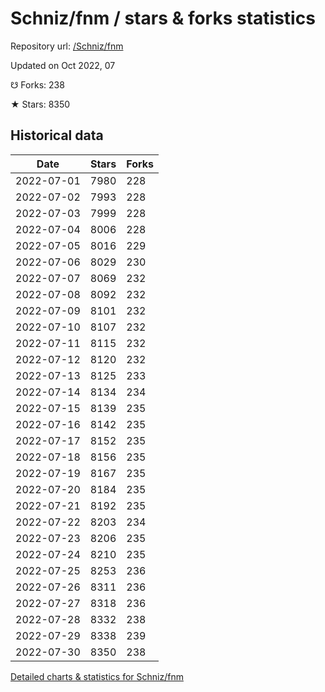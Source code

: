 # Schniz/fnm / stars & forks statistics

Repository url: [/Schniz/fnm](https://github.com/Schniz/fnm)

Updated on Oct 2022, 07

☋ Forks: 238

★ Stars: 8350

## Historical data
| Date | Stars | Forks |
|------|-------|-------|
| 2022-07-01 | 7980 | 228 | 
| 2022-07-02 | 7993 | 228 | 
| 2022-07-03 | 7999 | 228 | 
| 2022-07-04 | 8006 | 228 | 
| 2022-07-05 | 8016 | 229 | 
| 2022-07-06 | 8029 | 230 | 
| 2022-07-07 | 8069 | 232 | 
| 2022-07-08 | 8092 | 232 | 
| 2022-07-09 | 8101 | 232 | 
| 2022-07-10 | 8107 | 232 | 
| 2022-07-11 | 8115 | 232 | 
| 2022-07-12 | 8120 | 232 | 
| 2022-07-13 | 8125 | 233 | 
| 2022-07-14 | 8134 | 234 | 
| 2022-07-15 | 8139 | 235 | 
| 2022-07-16 | 8142 | 235 | 
| 2022-07-17 | 8152 | 235 | 
| 2022-07-18 | 8156 | 235 | 
| 2022-07-19 | 8167 | 235 | 
| 2022-07-20 | 8184 | 235 | 
| 2022-07-21 | 8192 | 235 | 
| 2022-07-22 | 8203 | 234 | 
| 2022-07-23 | 8206 | 235 | 
| 2022-07-24 | 8210 | 235 | 
| 2022-07-25 | 8253 | 236 | 
| 2022-07-26 | 8311 | 236 | 
| 2022-07-27 | 8318 | 236 | 
| 2022-07-28 | 8332 | 238 | 
| 2022-07-29 | 8338 | 239 | 
| 2022-07-30 | 8350 | 238 | 


[Detailed charts & statistics for Schniz/fnm](https://reviewgithub.com/rep/Schniz/fnm)
